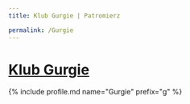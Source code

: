 ```yaml
---
title: Klub Gurgie | Patromierz

permalink: /Gurgie
---
```


# [Klub Gurgie](https://patronite.pl/Gurgie)

{% include profile.md name="Gurgie" prefix="g" %}
